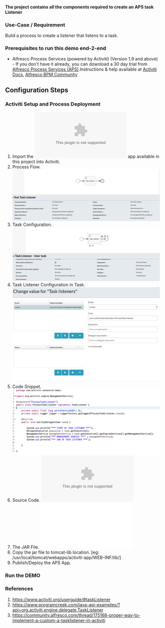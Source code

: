 #### The project contains all the components required to create an APS task Listener

### Use-Case / Requirement
Build a process to create a listener that listens to a task.


### Prerequisites to run this demo end-2-end

* Alfresco Process Services (powered by Activiti) (Version 1.9 and above) - If you don't have it already, you can download a 30 day trial from [Alfresco Process Services (APS)](https://www.alfresco.com/products/business-process-management/alfresco-activiti).Instructions & help available at [Activiti Docs](http://docs.alfresco.com/activiti/docs/), [Alfresco BPM Community](https://community.alfresco.com/community/bpm)


## Configuration Steps

### Activiti Setup and Process Deployment
1. Import the ![Task-Listener.zip](Task-Listener.zip) app available in this project into Activiti.
2. Process Flow.  ![Process-Flow](Process-Flow.png)
3. Task Configuration.   ![Human-Task-Configuration](Human-Task-Configuration.png)
4. Task Listener Configuration in Task. ![Request-Mapping](Request-Mapping.png)
5. Code Snippet. ![Code-Snippet](Java-Code.png)
6. Source Code. ![Source-Code](activiti-extension-task-listener-java-code.zip)
7. The JAR File. ![Task-Listener.jar](activiti-extension-task-listener-jar-1.0-SNAPSHOT.jar)
8. Copy the jar file to tomcat-lib location. [eg: /usr/local/tomcat/webapps/activiti-app/WEB-INF/lib/]
9. Publish/Deploy the APS App.


### Run the DEMO

### References
1. https://www.activiti.org/userguide/#taskListener
2. https://www.programcreek.com/java-api-examples/?api=org.activiti.engine.delegate.TaskListener
3. https://community.alfresco.com/thread/175168-proper-way-to-implement-a-custom-a-tasklistener-in-activiti
